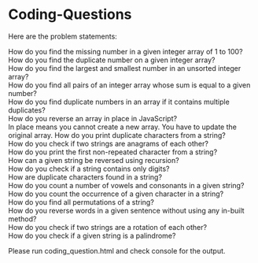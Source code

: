 # Coding-Questions

Here are the problem statements:

How do you find the missing number in a given integer array of 1 to 100?<br> How do you find the duplicate number on a given integer array?<br> How do you find the largest and smallest number in an unsorted integer array?<br> How do you find all pairs of an integer array whose sum is equal to a given number?<br> How do you find duplicate numbers in an array if it contains multiple duplicates?<br> How do you reverse an array in place in JavaScript?<br> In place means you cannot create a new array. You have to update the original array. How do you print duplicate characters from a string?<br> How do you check if two strings are anagrams of each other?<br> How do you print the first non-repeated character from a string?<br> How can a given string be reversed using recursion?<br> How do you check if a string contains only digits?<br> How are duplicate characters found in a string?<br> How do you count a number of vowels and consonants in a given string?<br> How do you count the occurrence of a given character in a string?<br> How do you find all permutations of a string?<br> How do you reverse words in a given sentence without using any in-built method?<br> How do you check if two strings are a rotation of each other?<br> How do you check if a given string is a palindrome?

Please run coding_question.html and check console for the output.
